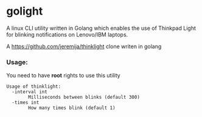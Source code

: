 # golight
A linux CLI utility written in Golang which enables the use of Thinkpad Light for blinking notifications on Lenovo/IBM laptops.

A https://github.com/jeremija/thinklight clone writen in golang


### Usage:
You need to have **root** rights to use this utility
```
Usage of thinklight:                              
  -interval int                                     
        Milliseconds between blinks (default 300)   
  -times int                                        
        How many times blink (default 1) 
```

